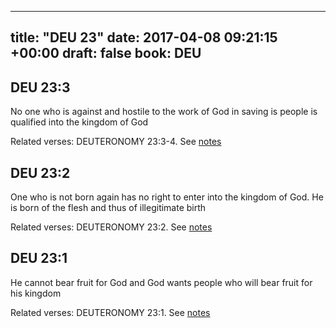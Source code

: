 
---
title: "DEU 23"
date: 2017-04-08 09:21:15 +00:00
draft: false
book: DEU
---

## DEU 23:3

No one who is against and hostile to the work of God in saving is people is qualified into the kingdom of God

Related verses: DEUTERONOMY 23:3-4. See [notes](https://my.bible.com/notes/2608750357442716156)


## DEU 23:2

One who is not born again has no right to enter into the kingdom of God. He is born of the flesh and thus of illegitimate birth

Related verses: DEUTERONOMY 23:2. See [notes](https://my.bible.com/notes/2608749061855764983)


## DEU 23:1

He cannot bear fruit for God and God wants people who will bear fruit for his kingdom

Related verses: DEUTERONOMY 23:1. See [notes](https://my.bible.com/notes/2608748224337142261)

